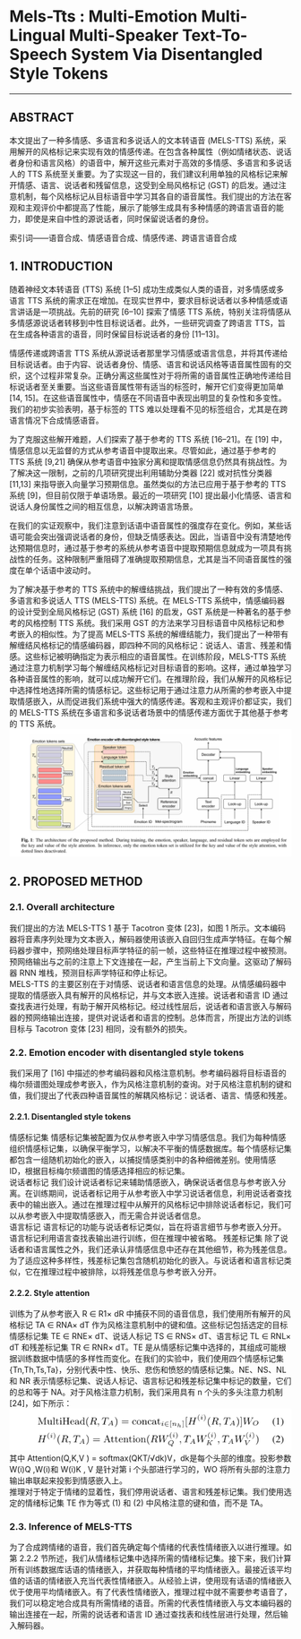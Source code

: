 # Mels-Tts : Multi-Emotion Multi-Lingual Multi-Speaker Text-To-Speech System Via Disentangled Style Tokens
___
## ABSTRACT
本文提出了一种多情感、多语言和多说话人的文本转语音 (MELS-TTS) 系统，采用解开的风格标记来实现有效的情感传递。在包含各种属性（例如情绪状态、说话者身份和语言风格）的语音中，解开这些元素对于高效的多情感、多语言和多说话人的 TTS 系统至关重要。为了实现这一目的，我们建议利用单独的风格标记来解开情感、语言、说话者和残留信息，这受到全局风格标记 (GST) 的启发。通过注意机制，每个风格标记从目标语音中学习其各自的语音属性。我们提出的方法在客观和主观评价中都提高了性能，展示了能够生成具有多种情感的跨语言语音的能力，即使是来自中性的源说话者，同时保留说话者的身份。  

索引词——语音合成、情感语音合成、情感传递、跨语言语音合成
##  1. INTRODUCTION
随着神经文本转语音 (TTS) 系统 [1–5] 成功生成类似人类的语音，对多情感或多语言 TTS 系统的需求正在增加。在现实世界中，要求目标说话者以多种情感或语言讲话是一项挑战。先前的研究 [6–10] 探索了情感 TTS 系统，特别关注将情感从多情感源说话者转移到中性目标说话者。此外，一些研究调查了跨语言 TTS，旨在生成各种语言的语音，同时保留目标说话者的身份 [11–13]。  

情感传递或跨语言 TTS 系统从源说话者那里学习情感或语言信息，并将其传递给目标说话者。由于内容、说话者身份、情感、语言和说话风格等语音属性固有的交织，这个过程非常复杂。正确分离这些属性对于将所需的语音属性正确地传递给目标说话者至关重要。当这些语音属性带有适当的标签时，解开它们变得更加简单 [14, 15]。在这些语音属性中，情感在不同语音中表现出明显的复杂性和多变性。我们的初步实验表明，基于标签的 TTS 难以处理看不见的标签组合，尤其是在跨语言情况下合成情感语音。  

为了克服这些解开难题，人们探索了基于参考的 TTS 系统 [16–21]。在 [19] 中，情感信息以无监督的方式从参考语音中提取出来。尽管如此，通过基于参考的 TTS 系统 [9,21] 确保从参考语音中独家分离和提取情感信息仍然具有挑战性。为了解决这一限制，之前的几项研究提出利用辅助分类器 [22] 或对抗性分类器 [11,13] 来指导嵌入向量学习预期信息。虽然类似的方法已应用于基于参考的 TTS 系统 [9]，但目前仅限于单语场景。最近的一项研究 [10] 提出最小化情感、语言和说话人身份属性之间的相互信息，以解决跨语言场景。  

在我们的实证观察中，我们注意到话语中语音属性的强度存在变化。例如，某些话语可能会突出强调说话者的身份，但缺乏情感表达。因此，当语音中没有清楚地传达预期信息时，通过基于参考的系统从参考语音中提取预期信息就成为一项具有挑战性的任务。这种限制严重阻碍了准确提取预期信息，尤其是当不同语音属性的强度在单个话语中波动时。  

为了解决基于参考的 TTS 系统中的解缠结挑战，我们提出了一种有效的多情感、多语言和多说话人 TTS (MELS-TTS) 系统。在 MELS-TTS 系统中，情感编码器的设计受到全局风格标记 (GST) 系统 [16] 的启发，GST 系统是一种著名的基于参考的风格控制 TTS 系统。我们采用 GST 的方法来学习目标语音中风格标记和参考嵌入的相似性。为了提高 MELS-TTS 系统的解缠结能力，我们提出了一种带有解缠结风格标记的情感编码器，即四种不同的风格标记：说话人、语言、残差和情感。这些标记被明确指定为表示相应的语音属性。在训练阶段，MELS-TTS 系统通过注意力机制学习每个解缠结风格标记对目标语音的影响。这样，通过单独学习各种语音属性的影响，就可以成功解开它们。在推理阶段，我们从解开的风格标记中选择性地选择所需的情感标记。这些标记用于通过注意力从所需的参考嵌入中提取情感嵌入，从而促进我们系统中强大的情感传递。客观和主观评价都证实，我们的 MELS-TTS 系统在多语言和多说话者场景中的情感传递方面优于其他基于参考的 TTS 系统。  
![img.png](img.png)  
##  2. PROPOSED METHOD
###  2.1. Overall architecture
我们提出的方法 MELS-TTS 1 基于 Tacotron 变体 [23]，如图 1 所示。文本编码器将音素序列处理为文本嵌入，解码器使用该嵌入自回归生成声学特征。在每个解码器步骤中，预网络处理目标声学特征的前一帧，这些特征在推理过程中被预测。预网络输出与之前的注意上下文连接在一起，产生当前上下文向量。这驱动了解码器 RNN 堆栈，预测目标声学特征和停止标记。  
MELS-TTS 的主要区别在于对情感、说话者和语言信息的处理。从情感编码器中提取的情感嵌入具有解开的风格标记，并与文本嵌入连接。说话者和语言 ID 通过查找表进行处理，有助于解开风格标记。经过线性层后，说话者和语言嵌入与解码器的预网络输出连接，提供对说话者和语言的控制。总体而言，所提出方法的训练目标与 Tacotron 变体 [23] 相同，没有额外的损失。  
###  2.2. Emotion encoder with disentangled style tokens
我们采用了 [16] 中描述的参考编码器和风格注意机制。参考编码器将目标语音的梅尔频谱图处理成参考嵌入，作为风格注意机制的查询。对于风格注意机制的键和值，我们提出了代表四种语音属性的解耦风格标记：说话者、语言、情感和残差。  
#### 2.2.1. Disentangled style tokens
情感标记集 情感标记集被配置为仅从参考嵌入中学习情感信息。我们为每种情感组织情感标记集，以确保平衡学习，以解决不平衡的情感数据库。每个情感标记集都包含一组随机初始化的嵌入，以捕捉情感类别中的各种细微差别。使用情感 ID，根据目标梅尔频谱图的情感选择相应的标记集。  
说话者标记 我们设计说话者标记来辅助情感嵌入，确保说话者信息与参考嵌入分离。在训练期间，说话者标记用于从参考嵌入中学习说话者信息，利用说话者查找表中的输出嵌入。通过在推理过程中从解开的风格标记中排除说话者标记，我们可以从参考嵌入中提取情感嵌入，而无需合并说话者信息。  
语言标记 语言标记的功能与说话者标记类似，旨在将语言细节与参考嵌入分开。语言标记利用语言查找表输出进行训练，但在推理中被省略。 
残差标记集 除了说话者和语言属性之外，我们还承认非情感信息中还存在其他细节，称为残差信息。为了适应这种多样性，残差标记集包含随机初始化的嵌入。与说话者和语言标记类似，它在推理过程中被排除，以将残差信息与参考嵌入分开。  
####  2.2.2. Style attention
训练为了从参考嵌入 R ∈ R1× dR 中捕获不同的语音信息，我们使用所有解开的风格标记 TA ∈ RNA× dT 作为风格注意机制中的键和值。这些标记包括选定的目标情感标记集 TE ∈ RNE× dT、说话人标记 TS ∈ RNS× dT、语言标记 TL ∈ RNL× dT 和残差标记集 TR ∈ RNR× dT。TE 是从情感标记集中选择的，其组成可能根据训练数据中情感的多样性而变化。在我们的实验中，我们使用四个情感标记集 {Tn,Th,Ts,Ta}，分别代表中性、快乐、悲伤和愤怒的情感标记集。NE、NS、NL 和 NR 表示情感标记集、说话人标记、语言标记和残差标记集中标记的数量，它们的总和等于 NA。对于风格注意力机制，我们采用具有 n 个头的多头注意力机制 [24]，如下所示：  
![img_1.png](img_1.png)  
其中 Attention(Q,K,V ) = softmax(QKT/√dk)V，dk是每个头部的维度。投影参数 W(i)Q ,W(i)和 W(i)K , V 是针对第 i 个头部进行学习的，WO 将所有头部的注意力输出串联起来投影到情感嵌入上。  
推理对于特定于情绪的显着性，我们停用说话者、语言和残差标记集。我们使用选定的情绪标记集 TE 作为等式 (1) 和 (2) 中风格注意的键和值，而不是 TA。  
### 2.3. Inference of MELS-TTS
为了合成跨情绪的语音，我们首先确定每个情绪的代表性情绪嵌入以进行推理。如第 2.2.2 节所述，我们从情绪标记集中选择所需的情绪标记集。接下来，我们计算所有训练数据库话语的情绪嵌入，并获取每种情绪的平均情绪嵌入。最接近该平均值的话语的情绪嵌入充当代表性情绪嵌入。从经验上讲，使用现有话语的情绪嵌入优于使用平均情绪嵌入。有了代表性情绪嵌入，推理过程中就不需要参考语音了，我们可以稳定地合成具有所需情绪的语音。所需的代表性情绪嵌入与文本编码器的输出连接在一起，所需的说话者和语言 ID 通过查找表和线性层进行处理，然后输入解码器。  

